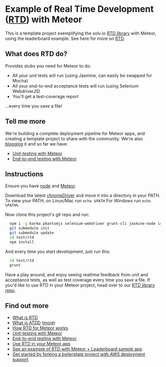 Example of Real Time Development ([RTD](https://github.com/xolvio/real-time-development-with-meteor/wiki/Real-Time-Development)) with Meteor
================================================
This is a template project exemplifying the xolv.io [RTD library](https://github.com/xolvio/rtd) with Meteor, using the leaderboard example. See here for more on [RTD](https://github.com/xolvio/real-time-development-with-meteor/wiki/Real-Time-Development).

What does RTD do?
-----------------
Provides stubs you need for Meteor to do:
* All your unit tests will run (using Jasmine, can easily be swapped for Mocha)
* All your end-to-end acceptance tests will run (using Selenium WebdriverJS)
* You'll get a test-coverage report

...every time you save a file!

Tell me more
------------
We're building a complete deployment pipeline for Meteor apps, and creating a template project to share with the community. We're also [blogging](http://blog.xolv.io) it and so far we have:
* [Unit-testing with Meteor](http://blog.xolv.io/2013/04/unit-testing-with-meteor.html)
* [End-to-end testing with Meteor](http://blog.xolv.io/2013/04/end-to-end-testing-for-web-apps-meteor.html)

Instructions
------------
Ensure you have [node](http://nodejs.org/download/) and [Meteor](http://meteor.com).

Download the latest [chromeDriver](http://code.google.com/p/chromedriver/downloads/list) and move it into a directory in your PATH. To view your PATH, on Linux/Mac run ```echo $PATH``` For Windows run ```echo %PATH%```

Now clone this project's git repo and run:
```bash
  npm i -g karma phantomjs selenium-webdriver grunt-cli jasmine-node istanbul
  git submodule init
  git submodule update
  cd test/rtd
  npm install
```

And every time you start development, just run this:
```bash
  cd test/rtd
  grunt
```

Have a play around, and enjoy seeing realtime feedback from unit and acceptance tests, as well as test coverage every time you save a file. If you'd like to use RTD in your Meteor project, head over to our [RTD library repo](https://github.com/xolvio/rtd).

Find out more
-------------
* [What is RTD](https://github.com/xolvio/real-time-development-with-meteor/wiki/Real-Time-Development)
* [What is ATDD](http://mydailyvowels.com/atdd-tdd-agile) ([more](http://www.qualitestgroup.com/Acceptance-Test-Driven-Development))
* [How RTD for Meteor works](https://github.com/xolvio/rtd)
* [Unit-testing with Meteor](http://blog.xolv.io/2013/04/unit-testing-with-meteor.html)
* [End-to-end testing with Meteor](http://blog.xolv.io/2013/04/end-to-end-testing-for-web-apps-meteor.html)
* [Use RTD in your Meteor app](https://github.com/xolvio/rtd)
* [See an example of RTD with Meteor + Leaderboard sample app](https://github.com/xolvio/rtd-meteor-example)
* [Get started by forking a boilerplate project with AWS deployment support](https://github.com/xolvio/rtd-meteor-boilerplate)